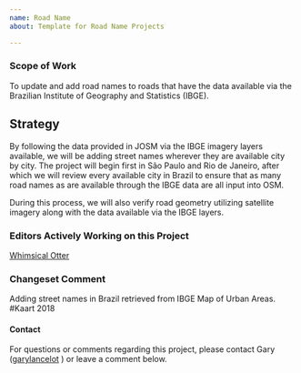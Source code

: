 ```yaml
---
name: Road Name
about: Template for Road Name Projects

---
```


### Scope of Work
To update and add road names to roads that have the data available via the Brazilian Institute of Geography and Statistics (IBGE).

## Strategy
By following the data provided in JOSM via the IBGE imagery layers available, we will be adding street names wherever they are available city by city. The project will begin first in São Paulo and Rio de Janeiro, after which we will review every available city in Brazil to ensure that as many road names as are available through the IBGE data are all input into OSM.

During this process, we will also verify road geometry utilizing satellite imagery along with the data available via the IBGE layers.

### Editors Actively Working on this Project
[Whimsical Otter](https://www.openstreetmap.org/user/Whimsical%20Otter)

### Changeset Comment
Adding street names in Brazil retrieved from IBGE Map of Urban Areas. #Kaart 2018

#### Contact
For questions or comments regarding this project, please contact Gary ([garylancelot](https://www.openstreetmap.org/user/garylancelot) ) or leave a comment below.
